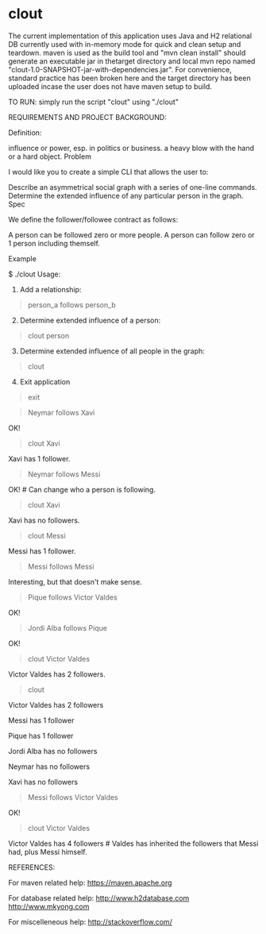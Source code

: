 # clout
The current implementation of this application uses Java and H2 relational DB currently used with in-memory mode for quick and clean setup and teardown. 
maven is used as the build tool and "mvn clean install" should generate an executable jar in thetarget directory and local mvn repo named "clout-1.0-SNAPSHOT-jar-with-dependencies.jar". 
For convenience, standard practice has been broken here and the target directory has been uploaded incase the user does not have maven setup to build.

TO RUN: simply run the script "clout" using "./clout"

REQUIREMENTS AND PROJECT BACKGROUND:

Definition:

influence or power, esp. in politics or business.
a heavy blow with the hand or a hard object.
Problem

I would like you to create a simple CLI that allows the user to:

Describe an asymmetrical social graph with a series of one-line commands.
Determine the extended influence of any particular person in the graph.
Spec

We define the follower/followee contract as follows:

A person can be followed zero or more people.
A person can follow zero or 1 person including themself.

Example

$ ./clout
Usage:

1. Add a relationship:
> person_a follows person_b

2. Determine extended influence of a person:
> clout person

3. Determine extended influence of all people in the graph:
> clout

4. Exit application
> exit

> Neymar follows Xavi

OK!

> clout Xavi

Xavi has 1 follower.

> Neymar follows Messi

OK! # Can change who a person is following.

> clout Xavi

Xavi has no followers.

> clout Messi

Messi has 1 follower.

> Messi follows Messi

Interesting, but that doesn't make sense.

> Pique follows Victor Valdes

OK!

> Jordi Alba follows Pique

OK!

> clout Victor Valdes

Victor Valdes has 2 followers.

> clout

Victor Valdes has 2 followers

Messi has 1 follower

Pique has 1 follower

Jordi Alba has no followers

Neymar has no followers

Xavi has no followers

> Messi follows Victor Valdes

OK!

> clout Victor Valdes

Victor Valdes has 4 followers # Valdes has inherited the followers that Messi had, plus Messi himself.

REFERENCES:

For maven related help: 
https://maven.apache.org

For database related help:
http://www.h2database.com
http://www.mkyong.com

For miscelleneous help:
http://stackoverflow.com/
